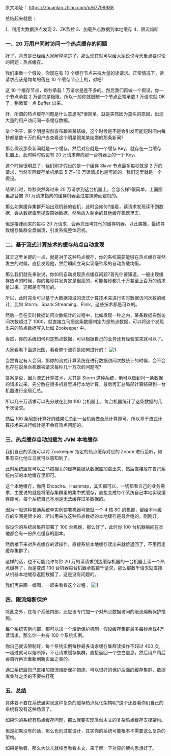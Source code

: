 原文地址：
https://zhuanlan.zhihu.com/p/67799988

总结起来就是：

1、利用大数据热点发现
2、ZK监控
3、加载热点数据到本地缓存
4、限流熔断

### 一、20 万用户同时访问一个热点缓存的问题
好了，背景是已经给大家解释清楚了，那么现在就可以给大家说说今天重点要讨论的问题：热点缓存。

我们来做一个假设，你现在有 10 个缓存节点来抗大量的读请求。正常情况下，读请求应该是均匀的落在 10 个缓存节点上的，对吧!

这 10 个缓存节点，每秒承载 1 万请求是差不多的。然后我们再做一个假设，你一个节点承载 2 万请求是极限，所以一般你就限制一个节点正常承载 1 万请求就 OK 了，稍微留一点 Buffer 出来。

好，所谓的热点缓存问题是什么意思呢?很简单，就是突然因为莫名的原因，出现大量的用户访问同一条缓存数据。

举个例子，某个明星突然宣布跟某某结婚，这个时候是不是会引发可能短时间内每秒都是数十万的用户去查看这个明星跟某某结婚的那条新闻?

那么假设那条新闻就是一个缓存，然后对应就是一个缓存 Key，就存在一台缓存机器上，此时瞬时假设有 20 万请求奔向那一台机器上的一个 Key。


这个时候很明显了，我们刚才假设的是一个缓存 Slave 节点最多每秒就是 2 万的请求，当然实际缓存单机承载 5 万~10 万读请求也是可能的，我们这里就是一个假设。

结果此时，每秒突然奔过来 20 万请求到这台机器上，会怎么样?很简单，上面图里那台被 20 万请求指向的缓存机器会过度操劳而宕机的。

那么如果缓存集群开始出现机器的宕机，此时会如何?接着，读请求发现读不到数据，会从数据库里提取原始数据，然后放入剩余的其他缓存机器里去。

但是接踵而来的每秒 20 万请求，会再次压垮其他的缓存机器。以此类推，最终导致缓存集群全盘崩溃，引发系统整体宕机。

###  二、基于流式计算技术的缓存热点自动发现
其实这里关键的一点，就是对于这种热点缓存，你的系统需要能够在热点缓存突然发生的时候，直接发现他，然后瞬间立马实现毫秒级的自动负载均衡。

那么我们就先来说说，你如何自动发现热点缓存问题?首先你要知道，一般出现缓存热点的时候，你的每秒并发肯定是很高的，可能每秒都几十万甚至上百万的请求量过来，这都是有可能的。

所以，此时完全可以基于大数据领域的流式计算技术来进行实时数据访问次数的统计，比如 Storm、Spark Streaming、Flink，这些技术都是可以的。

然后一旦在实时数据访问次数统计的过程中，比如发现一秒之内，某条数据突然访问次数超过了 1000，就直接立马把这条数据判定为是热点数据，可以将这个发现出来的热点数据写入比如 Zookeeper 中。

当然，你的系统如何判定热点数据，可以根据自己的业务还有经验值来就可以了。

大家看看下面这张图，看看整个流程是如何进行的：
![1](https://txxs.github.io/pic/tofuturedbredis/8-1.png)





当然肯定有人会问，那你的流式计算系统在进行数据访问次数统计的时候，会不会也存在说单台机器被请求每秒几十万次的问题呢?

答案是否，因为流式计算技术，尤其是 Storm 这种系统，他可以做到同一条数据的请求过来，先分散在很多机器里进行本地计算，最后再汇总局部计算结果到一台机器进行全局汇总。

所以几十万请求可以先分散在比如 100 台机器上，每台机器统计了这条数据的几千次请求。

然后 100 条局部计算好的结果汇总到一台机器做全局计算即可，所以基于流式计算技术来进行统计是不会有热点问题的。



### 三、热点缓存自动加载为 JVM 本地缓存
我们自己的系统可以对 Zookeeper 指定的热点缓存对应的 Znode 进行监听，如果有变化他立马就可以感知到了。

此时系统层就可以立马把相关的缓存数据从数据库加载出来，然后直接放在自己系统内部的本地缓存里即可。

这个本地缓存，你用 Ehcache、Hashmap，其实都可以，一切都看自己的业务需求，主要说的就是将缓存集群里的集中式缓存，直接变成每个系统自己本地实现缓存即可，每个系统自己本地是无法缓存过多数据的。

因为一般这种普通系统单实例部署机器可能就一个 4 核 8G 的机器，留给本地缓存的空间是很少的，所以用来放这种热点数据的本地缓存是最合适的，刚刚好。

假设你的系统层集群部署了 100 台机器，那么好了，此时你 100 台机器瞬间在本地都会有一份热点缓存的副本。

然后接下来对热点缓存的读操作，直接系统本地缓存读出来就给返回了，不用再走缓存集群了。

这样的话，也不可能允许每秒 20 万的读请求到达缓存机器的一台机器上读一个热点缓存了，而是变成 100 台机器每台机器承载数千请求，那么那数千请求就直接从机器本地缓存返回数据了，这是没有问题的。

我们再来画一幅图，一起来看看这个过程：
![1](https://txxs.github.io/pic/tofuturedbredis/8-2.png)





### 四、限流熔断保护
除此之外，在每个系统内部，还应该专门加一个对热点数据访问的限流熔断保护措施。

每个系统实例内部，都可以加一个熔断保护机制，假设缓存集群最多每秒承载4万读请求，那么你一共有 100 个系统实例。

你自己就该限制好，每个系统实例每秒最多请求缓存集群读操作不超过 400 次，一超过就可以熔断掉，不让请求缓存集群，直接返回一个空白信息，然后用户稍后会自行再次重新刷新页面之类的。

通过系统层自己直接加限流熔断保护措施，可以很好的保护后面的缓存集群、数据库集群之类的不要被打死

### 五、总结
具体要不要在系统里实现这种复杂的缓存热点优化架构呢?这个还要看你们自己的系统有没有这种场景了。

如果你的系统有热点缓存问题，那么就要实现类似本文的复杂热点缓存支撑架构。

但是如果没有的话，那么也别过度设计，其实你的系统可能根本不需要这么复杂的架构。

如果是后者，那么大伙儿就权当看看本文，来了解一下对应的架构思想好了。
